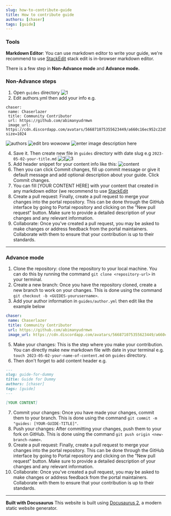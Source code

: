 ```yaml
---
slug: how-to-contribute-guide
title: How to contribute guide
authors: [chaser]
tags: [guide]
---
```





### Tools

**Markdown Editor**:
You can use markdown editor to write your guide, we're recommend to use [StackEdit](https://stackedit.io/) stack edit is in-browser markdown editor.

There is a few step in **Non-Advance mode** and  **Advance mode.** 

### Non-Advance  steps

 1. Open `guides` directory ![1](https://imgur.com/eBzjfa5.png)
 2. Edit authors.yml then add your info e.g. 
 
 ```
 chaser:
  name: Chaserlazer
  title: Community Contributor
  url: https://github.com/abimanyudrmwn
  image_url: https://cdn.discordapp.com/avatars/566871075355623449/a660c16ec952c22d5586cac119838b2f?size=1024
  ``` 

![authors](https://imgur.com/pBagsKX.png)
![edit bro wowoww](https://imgur.com/bZ61Fu7.png)
![enter image description here](https://imgur.com/JXFnjPt.png)

4. Save it. Then create new file in `guides` directory with date slug e.g `2023-05-02-your-title.md` 
  ![2](https://imgur.com/cDCFFWr.png)![3](https://imgur.com/fUMHM6d.png)
5. Add header snippet for your content info like this:
![content](https://imgur.com/wNed78R.png)
6. Then you can click Commit changes, fill up commit message or give it default message and add optional description about your guide. Click Commit changes.
7. You can fill [YOUR CONTENT HERE] with your content that created in any markdown editor (we recommend to use [StackEdit](https://stackedit.io/)
8. Create a pull request: Finally, create a pull request to merge your changes into the portal repository. This can be done through the GitHub interface by going to Portal repository and clicking on the "New pull request" button. Make sure to provide a detailed description of your changes and any relevant information.
9. Collaborate: Once you've created a pull request, you may be asked to make changes or address feedback from the portal maintainers. Collaborate with them to ensure that your contribution is up to their standards.

---

### Advance mode

 1. Clone the repository: clone the repository to your local machine. You can do this by running the command `git clone <repository-url>` in your terminal.
 2. Create a new branch: Once you have the repository cloned, create a new branch to work on your changes. This is done using the command `git checkout -b <GUIDES-yourusername>`.
 3. Add your author information in `guides/author.yml` then edit like the example below
 ```yml
 chaser:
  name: Chaserlazer
  title: Community Contributor
  url: https://github.com/abimanyudrmwn
  image_url: https://cdn.discordapp.com/avatars/566871075355623449/a660c16ec952c22d5586cac119838b2f?size=1024
```
 5. Make your changes: This is the step where you make your contribution. You can directly make new markdown file with date in your terminal e.g. `touch 2023-05-02-your-name-of-content.md` on `guides` directory.
 6. Then don't forget to add content header e.g.
```md
---
slug: guide-for-dummy
title: Guide for Dummy
authors: [chaser]
tags: [guide]
---

[YOUR CONTENT]
```
7. Commit your changes: Once you have made your changes, commit them to your branch. This is done using the command `git commit -m "guides: [YOUR-GUIDE-TITLE]"`.
8. Push your changes: After committing your changes, push them to your fork on GitHub. This is done using the command `git push origin <new-branch-name>`.
9. Create a pull request: Finally, create a pull request to merge your changes into the portal repository. This can be done through the GitHub interface by going to Portal repository and clicking on the "New pull request" button. Make sure to provide a detailed description of your changes and any relevant information.
10. Collaborate: Once you've created a pull request, you may be asked to make changes or address feedback from the portal maintainers. Collaborate with them to ensure that your contribution is up to their standards.
---


**Built with Docusaurus**
This website is built using [Docusaurus 2](https://docusaurus.io/), a modern static website generator.




